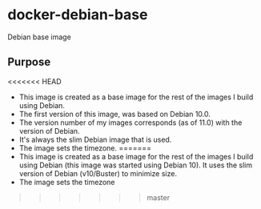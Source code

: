 # docker-debian-base

Debian base image

## Purpose

<<<<<<< HEAD
- This image is created as a base image for the rest of the images I build using Debian.
- The first version of this image, was based on Debian 10.0.
- The version number of my images corresponds (as of 11.0) with the version of Debian.
- It's always the slim Debian image that is used.
- The image sets the timezone.
=======
- This image is created as a base image for the rest of the images I build using Debian (this image was started using Debian 10).  It uses the slim version of Debian (v10/Buster) to minimize size.
- The image sets the timezone
>>>>>>> master
